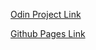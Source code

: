 [Odin Project Link](https://www.theodinproject.com/courses/web-development-101/lessons/calculator?ref=lnav)

[Github Pages Link](https://jacknugent1529.github.io/Simple-calculator/)
